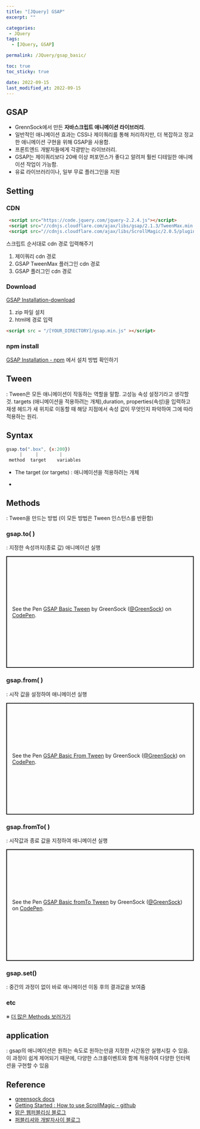 ```yaml
---
title: "[JQuery] GSAP"
excerpt: ""

categories:
 - JQuery
tags:
  - [JQuery, GSAP]

permalink: /JQuery/gsap_basic/

toc: true
toc_sticky: true

date: 2022-09-15
last_modified_at: 2022-09-15
---
```



## GSAP
- GrennSock에서 만든 **자바스크립트 애니메이션 라이브러리**.  
- 일반적인 애니메이션 효과는 CSS나 제이쿼리를 통해 처리하지만, 더 복잡하고 정교한 애니메이션 구현을 위해 GSAP을 사용함.  
- 프론트엔드 개발자들에게 각광받는 라이브러리.
- GSAP는 제이쿼리보다 20배 이상 퍼포먼스가 좋다고 알려져 훨씬 디테일한 애니메이션 작업이 가능함.
- 유료 라이브러리이나, 일부 무료 플러그인을 지원  


## Setting

### CDN
```html
 <script src="https://code.jquery.com/jquery-2.2.4.js"></script>
 <script src="//cdnjs.cloudflare.com/ajax/libs/gsap/2.1.3/TweenMax.min.js"></script>
 <script src="//cdnjs.cloudflare.com/ajax/libs/ScrollMagic/2.0.5/plugins/animation.gsap.js"></script>
```

스크립트 순서대로 cdn 경로 입력해주기
1. 제이쿼리 cdn 경로 
2. GSAP TweenMax 플러그인 cdn 경로
3. GSAP 플러그인 cdn 경로


### Download 
[GSAP Installation-download](https://greensock.com/docs/v3/Installation/download)    

1. zip 파일 설치 
2. html에 경로 입력  

```html
<script src = "/[YOUR_DIRECTORY]/gsap.min.js" ></script> 
```

### npm install
[GSAP Installation - npm](https://greensock.com/docs/v3/Installation/#npm-club) 에서 설치 방법 확인하기 


## Tween
: Tween은 모든 애니메이션이 작동하는 역할을 말함. 
  고성능 속성 설정기라고 생각할 것.
   targets (애니메이션을 적용하려는 개체),duration, properties(속성)을 입력하고 재생 헤드가 새 위치로 이동할 때 해당 지점에서 속성 값이 무엇인지 파악하여 그에 따라 적용하는 원리.

## Syntax  
```Javascript
gsap.to(".box", {x:200}) 
     |     |        |
 method  target    variables
```

- The target (or targets)
: 애니메이션을 적용하려는 개체 

- 



## Methods   
: Tween을 만드는 방법 (이 모든 방법은 Tween 인스턴스를 반환함) 


### gsap.to( )
: 지정한 속성까지(종료 값) 애니메이션 실행
<p class="codepen" data-height="300" data-default-tab="js,result" data-slug-hash="wvwEOZL" data-user="GreenSock" style="height: 300px; box-sizing: border-box; display: flex; align-items: center; justify-content: center; border: 2px solid; margin: 1em 0; padding: 1em;">
  <span>See the Pen <a href="https://codepen.io/GreenSock/pen/wvwEOZL">
  GSAP Basic Tween</a> by GreenSock (<a href="https://codepen.io/GreenSock">@GreenSock</a>)
  on <a href="https://codepen.io">CodePen</a>.</span>
</p>
<script async src="https://cpwebassets.codepen.io/assets/embed/ei.js"></script>  

### gsap.from( )  
: 시작 값을 설정하여 애니메이션 실행
<p class="codepen" data-height="300" data-default-tab="js,result" data-slug-hash="XWrGqvX" data-user="GreenSock" style="height: 300px; box-sizing: border-box; display: flex; align-items: center; justify-content: center; border: 2px solid; margin: 1em 0; padding: 1em;">
  <span>See the Pen <a href="https://codepen.io/GreenSock/pen/XWrGqvX">
  GSAP Basic From Tween</a> by GreenSock (<a href="https://codepen.io/GreenSock">@GreenSock</a>)
  on <a href="https://codepen.io">CodePen</a>.</span>
</p>
<script async src="https://cpwebassets.codepen.io/assets/embed/ei.js"></script>

### gsap.fromTo( )  
: 시작값과 종료 값을 지정하여 애니메이션 실행
<p class="codepen" data-height="300" data-default-tab="js,result" data-slug-hash="NWKJzRV" data-user="GreenSock" style="height: 300px; box-sizing: border-box; display: flex; align-items: center; justify-content: center; border: 2px solid; margin: 1em 0; padding: 1em;">
  <span>See the Pen <a href="https://codepen.io/GreenSock/pen/NWKJzRV">
  GSAP Basic fromTo Tween</a> by GreenSock (<a href="https://codepen.io/GreenSock">@GreenSock</a>)
  on <a href="https://codepen.io">CodePen</a>.</span>
</p>
<script async src="https://cpwebassets.codepen.io/assets/embed/ei.js"></script>

### gsap.set()
: 중간의 과정이 없이 바로 애니메이션 이동 후의 결과값을 보여줌 




### etc
※ [더 많은 Methods 보러가기](https://greensock.com/docs/v3/GSAP/gsap.from())


## application
: gsap의 애니메이션은 원하는 속도로 원하는만큼 지정한 시간동안 실행시킬 수 있음. 이 과정이 쉽게 제어되기 때문에, 다양한 스크롤이벤트와 함께 적용하여 다양한 인터렉션을 구현할 수 있음

## Reference
- [greensock docs](https://greensock.com/)
- [Getting Started : How to use ScrollMagic - github](https://github.com/janpaepke/ScrollMagic/wiki/Getting-Started-:-How-to-use-ScrollMagic)
- [맑은 웹퍼블리싱 블로그](https://www.biew.co.kr/entry/TweenMax%E3%86%8DGSAP-%ED%8A%B8%EC%9C%88%EB%A7%A5%EC%8A%A4-%EC%A0%9C%EB%8C%80%EB%A1%9C-%EB%B0%B0%EC%9A%B0%EA%B8%B0-%EA%B8%B0%EC%B4%881GSAP-%EB%A9%94%EC%84%9C%EB%93%9C?category=314309)
- [퍼블리셔와 개발자사이 블로그](https://lpla.tistory.com/106)
